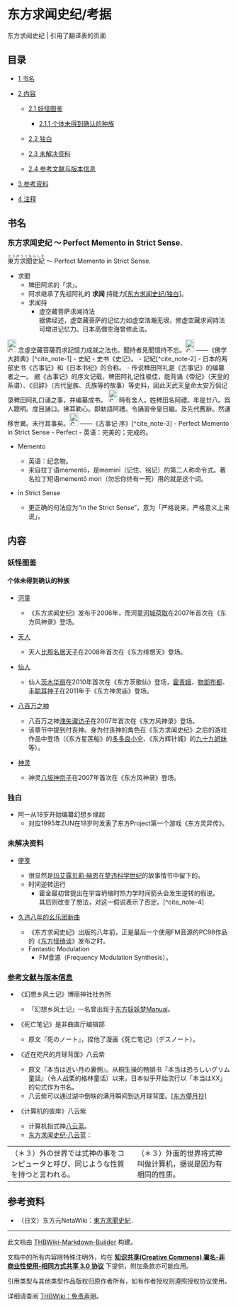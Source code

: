 # 东方求闻史纪/考据

<!-- source html: G:\repos\THBWiki-Markdown-Builder\THBWikiMarkdown\Temp\main\3\3c\ns0%3A%E4%B8%9C%E6%96%B9%E6%B1%82%E9%97%BB%E5%8F%B2%E7%BA%AA%2F%E8%80%83%E6%8D%AE.html -->

东方求闻史纪 | 引用了翻译表的页面


## 目录

- [1 书名](#书名)
- [2 内容](#内容)

  - [2.1 妖怪图鉴](#妖怪图鉴)

    - [2.1.1 个体未得到确认的种族](#个体未得到确认的种族)



  - [2.2 独白](#独白)
  - [2.3 未解决资料](#未解决资料)
  - [2.4 参考文献与版本信息](#参考文献与版本信息)



- [3 参考资料](#参考资料)
- [4 注释](#注释)





## 书名
  
<big> **东方求闻史纪 ～ Perfect Memento in Strict Sense.** </big>  

<ruby lang="ja"><rb>東方求聞史紀</rb><rp> (</rp><rt>とうほうぐもんしき</rt><rp>) </rp></ruby>
 ～ Perfect Memento in Strict Sense.
  

- 求聞
  - 稗田阿求的「求」。
  - 阿求继承了先祖阿礼的 **求闻** 持能力[&#91;东方求闻史纪/独白&#93;](./东方求闻史纪-独白.md)。
  - 求闻持
    - 虚空藏菩萨求闻持法  
据佛经述，虚空藏菩萨的记忆力如虚空浩瀚无垠，修虚空藏求闻持法可增进记忆力。日本高僧空海曾修此法。



<img alt="Corner bracket left sh1.svg" src="https://upload.wikimedia.org/wikipedia/commons/thumb/a/a7/Corner_bracket_left_sh1.svg/langzh-20px-Corner_bracket_left_sh1.svg.png" decoding="async" loading="lazy" width="20" height="29" srcset="https://upload.wikimedia.org/wikipedia/commons/thumb/a/a7/Corner_bracket_left_sh1.svg/langzh-30px-Corner_bracket_left_sh1.svg.png 1.5x, https://upload.wikimedia.org/wikipedia/commons/thumb/a/a7/Corner_bracket_left_sh1.svg/langzh-40px-Corner_bracket_left_sh1.svg.png 2x" data-file-width="220" data-file-height="320">
念虛空藏菩薩而求記憶力成就之法也。聞持者見聞憶持不忘。<img alt="Corner bracket right sh1.svg" src="https://upload.wikimedia.org/wikipedia/commons/thumb/d/d4/Corner_bracket_right_sh1.svg/langzh-20px-Corner_bracket_right_sh1.svg.png" decoding="async" loading="lazy" width="20" height="29" srcset="https://upload.wikimedia.org/wikipedia/commons/thumb/d/d4/Corner_bracket_right_sh1.svg/langzh-30px-Corner_bracket_right_sh1.svg.png 1.5x, https://upload.wikimedia.org/wikipedia/commons/thumb/d/d4/Corner_bracket_right_sh1.svg/langzh-40px-Corner_bracket_right_sh1.svg.png 2x" data-file-width="220" data-file-height="320">
——《佛学大辞典》[^cite_note-1]
- 史紀
  - 史书《史记》。
  - 記紀[^cite_note-2]
    - 日本的两部史书《古事记》和《日本书纪》的合称。
    - 传说稗田阿礼是《古事记》的编纂者之一。  
据《古事记》的序文记载，稗田阿礼记性极佳，能背诵《帝纪》（天皇的系谱）、《旧辞》（古代皇族、氏族等的故事）等史料，因此天武天皇命太安万侶记录稗田阿礼口诵之事，并编纂成书。



<img alt="Corner bracket left sh1.svg" src="https://upload.wikimedia.org/wikipedia/commons/thumb/a/a7/Corner_bracket_left_sh1.svg/langzh-20px-Corner_bracket_left_sh1.svg.png" decoding="async" loading="lazy" width="20" height="29" srcset="https://upload.wikimedia.org/wikipedia/commons/thumb/a/a7/Corner_bracket_left_sh1.svg/langzh-30px-Corner_bracket_left_sh1.svg.png 1.5x, https://upload.wikimedia.org/wikipedia/commons/thumb/a/a7/Corner_bracket_left_sh1.svg/langzh-40px-Corner_bracket_left_sh1.svg.png 2x" data-file-width="220" data-file-height="320">
時有舍人。姓稗田名阿禮。年是廿八。爲人聰明。度目誦口。拂耳勒心。即勅語阿禮。令誦習帝皇日繼。及先代舊辭。然運移世異。未行其事矣。<img alt="Corner bracket right sh1.svg" src="https://upload.wikimedia.org/wikipedia/commons/thumb/d/d4/Corner_bracket_right_sh1.svg/langzh-20px-Corner_bracket_right_sh1.svg.png" decoding="async" loading="lazy" width="20" height="29" srcset="https://upload.wikimedia.org/wikipedia/commons/thumb/d/d4/Corner_bracket_right_sh1.svg/langzh-30px-Corner_bracket_right_sh1.svg.png 1.5x, https://upload.wikimedia.org/wikipedia/commons/thumb/d/d4/Corner_bracket_right_sh1.svg/langzh-40px-Corner_bracket_right_sh1.svg.png 2x" data-file-width="220" data-file-height="320">
——《古事记·序》[^cite_note-3]
- Perfect Memento in Strict Sense
  - Perfect
    - 英语：完美的；完成的。

  - Memento
    - 英语：纪念物。
    - 来自拉丁语mementō，是meminī（记住、铭记）的第二人称命令式。著名拉丁短语mementō mori（勿忘你终有一死）用的就是这个词。

  - in Strict Sense
    - 更正确的句法应为“in the Strict Sense”，意为「严格说来，严格意义上来说」。




## 内容

### 妖怪图鉴

#### 个体未得到确认的种族
- [河童](./东方求闻史纪-河童.md)
  - 《东方求闻史纪》发布于2006年，而河童[河城荷取](./河城荷取.md)在2007年首次在《东方风神录》登场。


- [天人](./东方求闻史纪-天人.md)
  - 天人[比那名居天子](./比那名居天子.md)在2008年首次在《东方绯想天》登场。


- [仙人](./东方求闻史纪-仙人.md)
  - 仙人[茨木华扇](./茨木华扇.md)在2010年首次在《东方茨歌仙》登场，[霍青娥](./霍青娥.md)、[物部布都](./物部布都.md)、[丰聪耳神子](./丰聪耳神子.md)在2011年于《东方神灵庙》登场。


- [八百万之神](./东方求闻史纪-八百万之神.md)
  - 八百万之神[洩矢诹访子](./洩矢诹访子.md)在2007年首次在《东方风神录》登场。
  - 该章节中提到付丧神。身为付丧神的角色在《东方求闻史纪》之后的游戏作品中登场（《东方星莲船》的[多多良小伞](./多多良小伞.md)、《东方辉针城》的[九十九姐妹](./九十九姐妹.md)等）。


- [神灵](./东方求闻史纪-神灵.md)
  - 神灵[八坂神奈子](./八坂神奈子.md)在2007年首次在《东方风神录》登场。



### 独白
- 阿一从18岁开始编纂幻想乡缘起
  - 对应1995年ZUN在18岁时发表了东方Project第一个游戏《东方灵异传》。



### 未解决资料
- [便笺](./东方求闻史纪-便笺.md)
  - 很显然是[玛艾露贝莉·赫恩](./玛艾露贝莉·赫恩.md)在[梦违科学世纪](./梦违科学世纪.md)的故事情节中留下的。
  - 时间逆转运行
    - 霍金最初曾提出在宇宙坍缩时热力学时间箭头会发生逆转的假说。  
其后则改变了想法，对这一假说表示了否定。[^cite_note-4]


- [久违八年的幺乐团新曲](./东方求闻史纪-幺乐团传单.md)
  - 《东方求闻史纪》出版的八年前，正是最后一个使用FM音源的PC98作品的《[东方怪绮谈](./东方怪绮谈.md)》发布之时。
  - Fantastic Modulation
    - FM音源（Frequency Modulation Synthesis）。




### [参考文献与版本信息](./东方求闻史纪-参考文献与版本信息.md)
- 《幻想乡风土记》博丽神社社务所
  - 「幻想乡风土记」一名曾出现于[东方妖妖梦Manual](./附带文档-东方妖妖梦-Manual.md)。

- 《死亡笔记》是非曲直厅编辑部
  - 原文『死のノート』，捏他了漫画《死亡笔记》（デスノート）。

- 《近在咫尺的月球背面》八云紫
  - 原文『本当は近い月の裏側』。从桐生操的畅销书『本当は恐ろしいグリム童話』（令人战栗的格林童话）以来，日本似乎开始流行以「本当はXX」的句式作为书名。
  - 八云紫可以通过湖中倒映的满月瞬间到达月球背面。[&#91;东方儚月抄&#93;](./东方儚月抄_～_Cage_in_Lunatic_Runagate.-第五话.md)

- 《计算机的彼岸》八云紫
  - 计算机指式神[八云蓝](./八云蓝.md)。
  - [东方求闻史纪·八云蓝](./东方求闻史纪-八云蓝.md)：
<table><tbody><tr class="tt-content" id="=-31" data-pos="&#91;&quot;=&quot;,31&#93;"><td class="tt-ja" lang="ja"><div class="poem">（＊３）外の世界では式神の事をコンピュータと呼び、同じような性質を持つと言われる。</div></td><td class="tt-zh" lang="zh"><div class="poem">（＊３）外面的世界将式神叫做计算机，据说是因为有相同的性质。</div></td></tr></tbody></table>





## 参考资料
- （日文）东方元NetaWiki：[東方求聞史紀](https://seesaawiki.jp/toho-motoneta_2nd/d/������ʹ�˵�)．


[^cite_note-1]: 中文维基文库：[佛學大辭典/求聞持](http://wikisource.org/wiki/zh:佛學大辭典/求聞持)





---

此文档由 [THBWiki-Markdown-Builder](https://github.com/Delsin-Yu/THBWiki-Markdown-Builder) 构建。

文档中的所有内容除特殊注明外，均在 [**知识共享(Creative Commons) 署名-非商业性使用-相同方式共享 3.0 协议**](https://creativecommons.org/licenses/by-sa/3.0/deed.zh-hans) 下提供，附加条款亦可能应用。

引用类型与其他类型作品版权归原作者所有，如有作者授权则遵照授权协议使用。

详细请查阅 [THBWiki：免责声明](https://thbwiki.cc/THBWiki:%E5%85%8D%E8%B4%A3%E5%A3%B0%E6%98%8E)。


